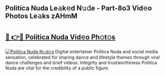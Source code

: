 ## Politica Nuda Le𝚊k𝚎d N𝚞𝚍e - Part-8o3 Vid𝚎o Photos Le𝚊ks zAHmM

# <h2><a href="http://fbdi8bx.evod.top/?m=Politica+Nuda">🔗 👉🔴 Politica Nuda Vid𝚎o Ph𝚘t𝚘s</a></h2>

[![Politica Nuda N𝚞d𝚎s](https://i.imgur.com/8V9OHl7.gif)](http://fbdi8bx.evod.top/?m=Politica+Nuda)
Digital entertainer Politica Nuda and social media sensation, celebrated for sharing dance and lifestyle themes through viral dance challenges and brief videos. Integrity and trustworthiness Politica Nuda are vital for the credibility of a public figure. 
